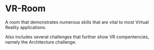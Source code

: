 # VR-Room

A room that demonstrates numerous skills that are vital to most Virtual Reality applications.

Also includes several challenges that further show VR compentencies, namely the Architecture challenge.
